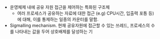 - 운영체제 내에 공유 자원 접근을 제어하는 특화된 구조체
	- 여러 프로세스가 공유하는 자료에 대한 접근 (e.g) CPU시간, 입출력 포틍 등)에 대해, 이를 통제하는 일종의 카운터를 말함.
- Sigmalling mechanism. 현재 공유자원에 접근할 수 있는 쓰레드, 프로세스의 수를 나타내는 값을 두어 상호배제를 달성하는 기